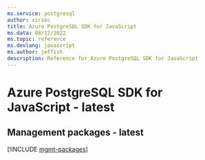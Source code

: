 ```yaml
---
ms.service: postgresql
author: xirzec
title: Azure PostgreSQL SDK for JavaScript
ms.data: 08/12/2022
ms.topic: reference
ms.devlang: javascript
ms.author: jeffish
description: Reference for Azure PostgreSQL SDK for JavaScript
---
```

# Azure PostgreSQL SDK for JavaScript - latest

## Management packages - latest
[!INCLUDE [mgmt-packages](postgresql-mgmt-index.md)]